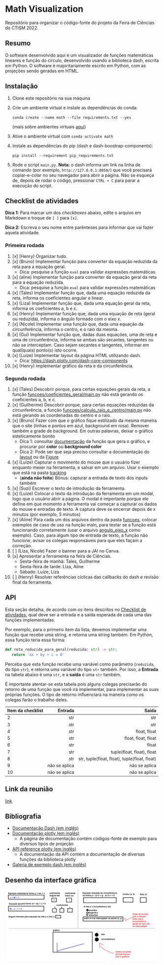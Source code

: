 # Math Visualization

Repositório para organizar o código-fonte do projeto da Feira de Ciências do CTISM 2022.

## Resumo

O software desenvolvido aqui é um visualizador de funções matemáticas lineares e função do círculo, desenvolvido usando 
a biblioteca dash, escrita em Python. O software é majoritariamente escrito em Python, com as projeções sendo geradas 
em HTML.

## Instalação

1. Clone este repositório na sua máquina
2. Crie um ambiente virtual e instale as dependências do conda:

   `conda create --name math --file requirements.txt --yes`

   (mais sobre ambientes virtuais [aqui](
   https://github.com/CTISM-Prof-Henry/pythonEssentials/blob/main/chapters/venvs.md#criando-pela-linha-de-comando))

3. Ative o ambiente virtual com `conda activate math`
4. Instale as dependências do pip (dash e dash-boostrap-components):
   
   `pip install --requirement pip_requirements.txt`
5. Rode o script `main.py`. **Nota:** o dash informa um link na linha de comando (por exemplo, `http://127.0.0.1:8050/`) 
   que você precisará copiar-e-colar no seu navegador para abrir a página. Não se esqueça de, depois de rodar o código, 
   pressionar `CTRL + C` para parar a execução do script.

## Checklist de atividades

**Dica 1:** Para marcar um dos _checkboxes_ abaixo, edite o arquivo em Markdown
e troque de `[ ]` para `[x]`.

**Dica 2:** Escreva o seu nome entre parênteses para informar que vai fazer
aquela atividade.

### Primeira rodada

1. [x] (Henry) Organizar tudo.
2. [x] (Bruno) Implementar função para converter da equação reduzida da reta para a equação geral.
      * Dica: pesquise a função `eval` para validar expressões matemáticas
3. [x] (aline) Implementar função para converter da equação geral da reta para a equação reduzida.
      * Dica: pesquise a função `eval` para validar expressões matemáticas
4. [x] (Tales) Implementar função que, dada uma equação reduzida da reta, informa os coeficientes angular e linear.
5. [x] (Liza) Implementar função que, dada uma equação geral da reta, informa os coeficientes a, b e c.
6. [x] (Henry) Implementar função que, dada uma equação de reta (geral ou reduzida), informa o ângulo formado com o eixo x.
7. [x] (Nicole) Implementar uma função que, dada uma equação da circunferência, informa o centro, e o raio da mesma.
8. [x] (Gui) Implementar função que, dadas duas equações, uma de reta e uma de circunferência, informa se ambas são
       secantes, tangentes ou não se interceptam. Caso sejam secantes e tangentes, informar em qual(quais) ponto(s)
       isto ocorre.
9. [x] (Luize) Implementar layout da página HTML utilizando dash.
      * Dica: https://dash.plotly.com/dash-core-components
10. [x] (Henry) implementar gráfico da reta e da circunferência.

### Segunda rodada

1. [x] (Tales) Descobrir porque, para certas equações gerais da reta, a função [funcoes/coeficientes_geral/main.py]() 
       não está gerando os coeficientes a, b, e c.
2. [x] (Guilherme) Descobrir porque, para certas equações reduzidas da circunferência, a função [funcoes/calculo_raio_e_centro/main.py]() 
       não está gerando as coordenadas do centro e o raio.
3. [x] (Bruno) Fazer com que o gráfico fique estilizado da mesma maneira que o site (linhas e pontos em azul, background
       em rosa). 
       Remover também a grade de background. Em outras palavras, deixar o gráfico esteticamente bonito
   * Dica 1: consultar [documentação](https://plotly.com/python-api-reference/generated/plotly.graph_objects.Scatter.html) 
            da função que gera o gráfico, e procurar por **color** ou **background color**
   * Dica 2: Pode ser que seja preciso consultar a documentação do 
               [layout](https://plotly.com/python-api-reference/generated/plotly.graph_objects.Layout.html) ou da 
               [Figure](https://plotly.com/python-api-reference/generated/plotly.graph_objects.Figure.html)
4. [x] (Luize) Capturar o movimento do mouse que o usuário fizer enquanto mexer na ferramenta, e salvar em um arquivo.
       Usar o exemplo que está na pasta [tracking](tracking)
   * (**ainda não feito**) Bônus: capturar a entrada de texto dos inputs também
5. [x] (Suzi) Escrever o texto de introdução da ferramenta.
6. [x] (Luize) Colocar o texto da introdução da ferramenta em um modal, logo que o usuário abrir a página. O modal é 
       importante porque ele define em que momento a ferramenta vai começar a capturar os dados do mouse e entradas de 
       texto. A captura deve se encerrar depois de x minutos (por exemplo, 5 minutos)
7. [x] (Aline) Para cada um dos arquivos dentro da pasta [funcoes](app/funcoes), colocar exemplos de caso de uso na função
       main, para testar se a função está funcionando corretamente (usar o arquivo [angulo_eixo_x](app/funcoes/angulo_eixo_x.py)
       como exemplo). Caso, para algum tipo de entrada de texto, a função não funcione, avisar os colegas responsáveis 
       para que eles façam a correção.
8. [ ] (Liza, Nicole) Fazer o banner para a JAI no Canva.
9. [x] Apresentar a ferramenta na feira de Ciências. 
   * Sexta-feira de manhã: Tales, Guilherme
   * Sexta-feira de tarde: Liza, Aline
   * Sábado: Luize, Liza
10. [ ] (Henry) Resolver referências cíclicas das callbacks do dash e revisão final da ferramenta.

## API

Esta seção detalha, de acordo com os itens descritos no [Checklist de atividades](#checklist-de-atividades), qual 
deve ser a entrada e a saída esperada de cada uma das funções implementadas.

Por exemplo, para o primeiro item da lista, devemos implementar uma função que recebe uma string, e retorna uma string
também. Em Python, essa função teria essa forma:

```python
def reta_reduzida_para_geral(reduzida: str) -> str:
   return 'ax + by + c = 0'
```

Perceba que esta função recebe uma variável como parâmetro (`reduzida`, do tipo `str`), e retorna uma variável do tipo
`str` também. Por isso, a **Entrada** na tabela abaixo é uma `str`, e a **saída** é uma `str` também.

É importante atentar-se esta tabela pois alguns colegas precisarão do retorno de uma função que você irá implementar,
para implementar as suas próprias funções. O tipo de retorno influenciará na maneira como os colegas farão o trabalho
deles.

| Item da checklist |       Entrada |                                         Saída |
|:------------------|--------------:|----------------------------------------------:|
| 2                 |           str |                                           str |
| 3                 |           str |                                           str |
| 4                 |           str |                                  float, float |
| 5                 |           str |                           float, float, float |
| 6                 |           str |                                         float |
| 7                 |           str |                    tuple(float, float), float |
| 8                 |           str | str, tuple(float, float), tuple(float, float) |
| 9                 | não se aplica |                                 não se aplica |
| 10                | não se aplica |                                 não se aplica |


## Link da reunião 

[link](https://drive.google.com/file/d/1jte5aDalkYnU4661NR-E6pZAd0d8ITp8/view?usp=sharing)

## Bibliografia

* [Documentação Dash (em inglês)](https://dash.plotly.com/)
* [Documentação plotly (em inglês)](https://plotly.com/python/)
   * A página de documentação contém códigos-fonte de exemplo para diversos tipos de projeção
* [API reference plotly (em inglês)](https://plotly.com/python-api-reference/)
   * A documentação da API contém a documentação de diversas funções da biblioteca plotly
* [Galeria de exemplo dash (em inglês)](https://dash-example-index.herokuapp.com/)

## Desenho da interface gráfica

![](imagens/croqui.png)

